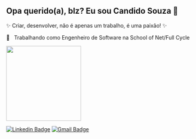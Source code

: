 ## Opa querido(a), blz? Eu sou Candido Souza 👋

:sparkles: Criar, desenvolver, não é apenas um trabalho, é uma paixão! :sparkles:

💼 &nbsp; Trabalhando como Engenheiro de Software na School of Net/Full Cycle

 <div>
  <a href="https://github.com/candidosouza">
   <img height="200px" src="https://github-readme-stats.vercel.app/api/top-langs/?username=candidosouza&layout=compact&langs_count=20&theme=highcontrast"/>
  </a>
 

[![Linkedin Badge](https://img.shields.io/badge/-candidosouza-blue?style=flat-square&logo=Linkedin&logoColor=white&link=https://www.linkedin.com/in/c%C3%A2ndido-souza-1a1b9158/)](https://www.linkedin.com/in/c%C3%A2ndido-souza-1a1b9158//)
[![Gmail Badge](https://img.shields.io/badge/-candidosouzza@gmail.com-c14438?style=flat-square&logo=Gmail&logoColor=white&link=mailto:candidosouzza@gmail.com)](mailto:candidosouzza@gmail.com)

</div>
